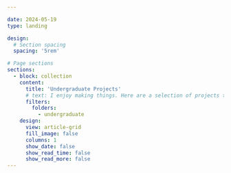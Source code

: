 ```yaml
---

date: 2024-05-19
type: landing

design:
  # Section spacing
  spacing: '5rem'

# Page sections
sections:
  - block: collection
    content:
      title: 'Undergraduate Projects'
      # text: I enjoy making things. Here are a selection of projects that I have worked on over the years.
      filters:
        folders:
          - undergraduate
    design:
      view: article-grid
      fill_image: false
      columns: 1
      show_date: false
      show_read_time: false
      show_read_more: false
---
```

